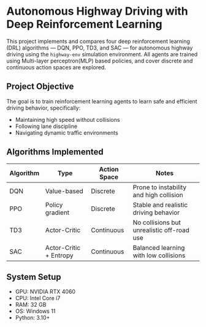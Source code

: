 # Autonomous Highway Driving with Deep Reinforcement Learning

This project implements and compares four deep reinforcement learning (DRL) algorithms — DQN, PPO, TD3, and SAC — for autonomous highway driving using the `highway-env` simulation environment. All agents are trained using Multi-layer perceptron(MLP) based policies, and cover discrete and continuous action spaces are explored.

## Project Objective

The goal is to train reinforcement learning agents to learn safe and efficient driving behavior, specifically:

- Maintaining high speed without collisions
- Following lane discipline
- Navigating dynamic traffic environments

## Algorithms Implemented

| Algorithm | Type                  | Action Space | Notes                                      |
|-----------|-----------------------|--------------|--------------------------------------------|
| DQN       | Value-based           | Discrete     | Prone to instability and high collision    |
| PPO       | Policy gradient       | Discrete     | Stable and realistic driving behavior      |
| TD3       | Actor-Critic          | Continuous   | No collisions but unrealistic off-road use |
| SAC       | Actor-Critic + Entropy| Continuous   | Balanced learning with low collisions      |

## System Setup

- GPU: NVIDIA RTX 4060
- CPU: Intel Core i7
- RAM: 32 GB
- OS: Windows 11
- Python: 3.10+


